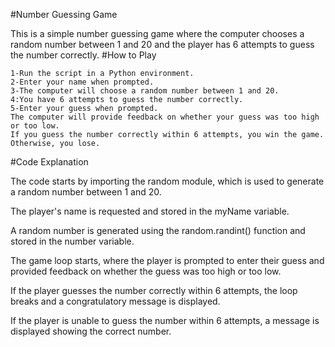 #Number Guessing Game

This is a simple number guessing game where the computer chooses a random number between 1 and 20 and the player has 6 attempts to guess the number correctly.
#How to Play

    1-Run the script in a Python environment.
    2-Enter your name when prompted.
    3-The computer will choose a random number between 1 and 20.
    4:You have 6 attempts to guess the number correctly.
    5-Enter your guess when prompted.
    The computer will provide feedback on whether your guess was too high or too low.
    If you guess the number correctly within 6 attempts, you win the game. Otherwise, you lose.

#Code Explanation

The code starts by importing the random module, which is used to generate a random number between 1 and 20.

The player's name is requested and stored in the myName variable.

A random number is generated using the random.randint() function and stored in the number variable.

The game loop starts, where the player is prompted to enter their guess and provided feedback on whether the guess was too high or too low.

If the player guesses the number correctly within 6 attempts, the loop breaks and a congratulatory message is displayed.

If the player is unable to guess the number within 6 attempts, a message is displayed showing the correct number.
